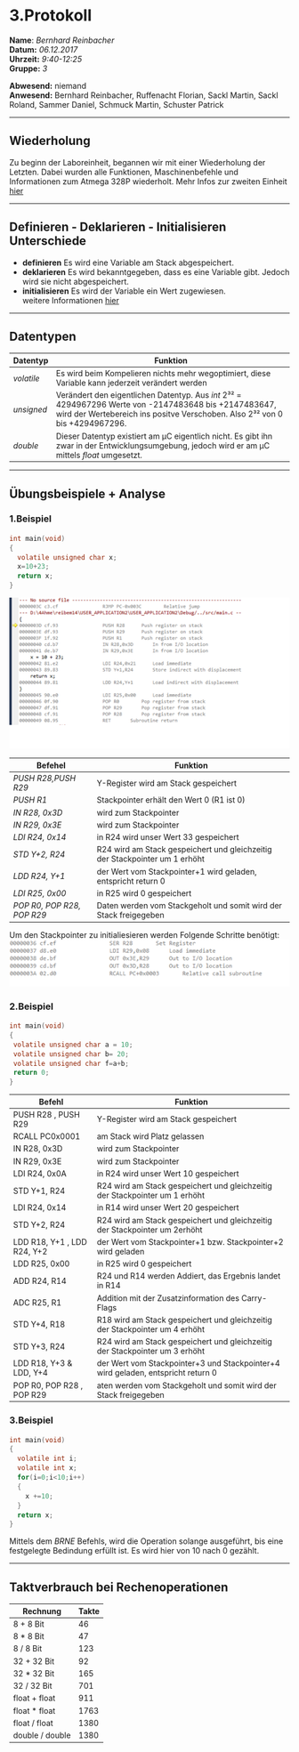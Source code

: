 # 3.Protokoll  
  
  **Name**:  *Bernhard Reinbacher*  
  **Datum:** *06.12.2017*  
  **Uhrzeit:** *9:40-12:25*  
  **Gruppe:** *3*  
  
   
    
 **Abwesend:** niemand  
 **Anwesend:** Bernhard Reinbacher, Ruffenacht Florian, Sackl Martin, Sackl Roland, Sammer Daniel, Schmuck Martin, Schuster Patrick  
  
*********************************************************************************************************************************

## Wiederholung   
Zu beginn der Laboreinheit, begannen wir mit einer Wiederholung der Letzten. Dabei wurden alle Funktionen, Maschinenbefehle und Informationen zum Atmega 328P wiederholt. Mehr Infos zur zweiten Einheit [hier](/reibem14/README_17_11_28.md)  
*********************************************************************************************************************************  

## Definieren - Deklarieren - Initialisieren Unterschiede  
* **definieren** Es wird eine Variable am Stack abgespeichert.  
* **deklarieren** Es wird bekanntgegeben, dass es eine Variable gibt. Jedoch wird sie nicht abgespeichert.  
* **initialisieren** Es wird der Variable ein Wert zugewiesen.  
weitere Informationen [hier](https://de.wikibooks.org/wiki/C-Programmierung:_Variablen_und_Konstanten)    
*********************************************************************************************************************************  
## Datentypen  
Datentyp | Funktion    
-------- | --------
*volatile* | Es wird beim Kompelieren nichts mehr wegoptimiert, diese Variable kann jederzeit verändert werden  
*unsigned* | Verändert den eigentlichen Datentyp. Aus *int* 2³² = 4294967296 Werte von -2147483648 bis +2147483647, wird der Wertebereich ins positve Verschoben. Also 2³² von 0 bis +4294967296.  
*double* | Dieser Datentyp existiert am µC eigentlich nicht. Es gibt ihn zwar in der Entwicklungsumgebung, jedoch wird er am µC mittels *float* umgesetzt.      
*********************************************************************************************************************************
## Übungsbeispiele + Analyse    
### 1.Beispiel  
```c
int main(void)  
{  
  volatile unsigned char x;  
  x=10+23;  
  return x;  
}  
```    
![ue1](/reibem14/ue1.png)  

Befehel | Funktion  
------- | --------    
*PUSH R28,PUSH R29* | Y-Register wird am Stack gespeichert 
*PUSH R1* | Stackpointer erhält den Wert 0 (R1 ist 0)
*IN R28, 0x3D* | wird zum Stackpointer  
*IN R29, 0x3E* | wird zum Stackpointer  
*LDI R24, 0x14* | in R24 wird unser Wert 33 gespeichert  
*STD Y+2, R24* | R24 wird am Stack gespeichert und gleichzeitig der Stackpointer um 1 erhöht  
*LDD R24, Y+1* | der Wert vom Stackpointer+1 wird geladen, entspricht return 0
*LDI R25, 0x00* | in R25 wird 0 gespeichert  
*POP R0, POP R28, POP R29* | Daten werden vom Stackgeholt und somit wird der Stack freigegeben


Um den Stackpointer zu initialiesieren werden Folgende Schritte benötigt:   
![SP](/reibem14/SP.png)  

### 2.Beispiel  
 ```c
int main(void)  
{  
  volatile unsigned char a = 10;  
  volatile unsigned char b= 20;  
  volatile unsigned char f=a+b;  
  return 0;  
}  
```    

Befehl | Funktion
------ | --------
PUSH R28 , PUSH R29 | Y-Register wird am Stack gespeichert 
RCALL PC0x0001 | am Stack wird Platz gelassen
IN R28, 0x3D | wird zum Stackpointer
IN R29, 0x3E | wird zum Stackpointer
LDI R24, 0x0A | in R24 wird unser Wert 10 gespeichert 
STD Y+1, R24 | R24 wird am Stack gespeichert und gleichzeitig der Stackpointer um 1 erhöht
LDI R24, 0x14 | in R14 wird unser Wert 20 gespeichert 
STD Y+2, R24 | R24 wird am Stack gespeichert und gleichzeitig der Stackpointer um 2erhöht
LDD R18, Y+1 , LDD R24, Y+2 | der Wert vom Stackpointer+1 bzw. Stackpointer+2 wird geladen
LDD R25, 0x00 | in R25 wird 0 gespeichert  
ADD R24, R14 | R24 und R14 werden Addiert, das Ergebnis landet in R14
ADC R25, R1 | Addition mit der Zusatzinformation des Carry-Flags
STD Y+4, R18 | R18 wird am Stack gespeichert und gleichzeitig der Stackpointer um 4 erhöht   
STD Y+3, R24 | R24 wird am Stack gespeichert und gleichzeitig der Stackpointer um 3 erhöht 
LDD R18, Y+3 & LDD, Y+4 | der Wert vom Stackpointer+3 und Stackpointer+4 wird geladen, entspricht return 0
POP R0, POP R28 , POP R29 | aten werden vom Stackgeholt und somit wird der Stack freigegeben
### 3.Beispiel  
```c
int main(void)  
{  
  volatile int i;  
  volatile int x;  
  for(i=0;i<10;i++)  
  {  
    x +=10;  
  }  
  return x;
}      
```   
Mittels dem *BRNE* Befehls, wird die Operation solange ausgeführt, bis eine festgelegte Bedindung erfüllt ist. Es wird hier von 10 nach 0 gezählt.  
*********************************************************************************************************************************
## Taktverbrauch bei Rechenoperationen  
Rechnung | Takte   
-------- | -----  
8 + 8 Bit | 46  
8 * 8 Bit | 47  
8 / 8 Bit | 123     
32 + 32 Bit | 92  
32 * 32 Bit | 165  
32 / 32 Bit | 701  
float + float | 911 
float * float | 1763  
float / float | 1380  
double / double | 1380



